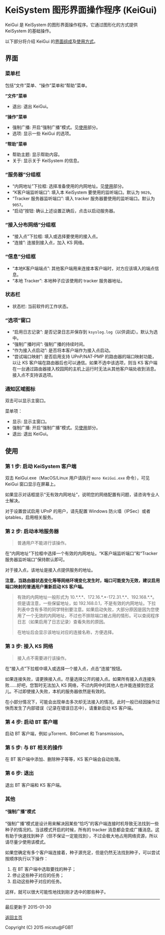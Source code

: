 # KeiSystem 图形界面操作程序 (KeiGui)

KeiGui 是 KeiSystem 的图形界面操作程序。它通过图形化的方式提供 KeiSystem 的基础操作。

以下部分将介绍 KeiGui 的[界面组成](#interface)及[使用方式](#usage)。

## <span id="interface">界面</span>

### 菜单栏

包括“文件”菜单、“操作”菜单和“帮助”菜单。

**“文件”菜单**

- 退出: 退出 KeiGui。

**“操作”菜单**

- 强制广播: 开启“强制广播”模式。见[使用](#usage)部分。
- 选项: 显示一些 KeiGui 的选项。

**“帮助”菜单**

- 帮助主题: 显示帮助内容。
- 关于: 显示关于 KeiSystem 的信息。

### “服务器”分组框

- “内网地址”下拉框: 选择准备使用的内网地址。见[使用](#usage)部分。
- “K客户端监听端口”: 填入本 KeiSystem 要使用的监听端口。默认为 `9029`。
- “Tracker 服务器监听端口”: 填入 tracker 服务器要使用的监听端口。默认为 `9057`。
- “启动”按钮: 确认上述设置正确后，点击以启动服务器。

### “接入分布网络”分组框

- “接入点”下拉框: 填入或选择要使用的接入点。
- “连接”: 连接到接入点，加入 KS 网络。

### “信息”分组框

- “本地K客户端端点”: 其他客户端用来连接本客户端时，对方应该填入的端点信息。
- “本地 Tracker”: 本地种子应该使用的 tracker 服务器地址。

### 状态栏

- 状态栏: 当前软件的工作状态。

### “选项”窗口

- “启用日志记录”: 是否记录日志并保存到 `ksyslog.log`（以供调试）。默认为选中。
- “强制广播时间”: 强制广播的持续时间。
- “作为接入点启动”: 是否将本客户端作为接入点启动。
- “尝试端口映射”: 是否启用支持 UPnP/NAT-PMP 的路由器的端口映射功能，以让 KS 客户端在路由器后也可以通信。如果不选中该选项，则当 KS 客户端在一台通过路由器接入校园网的主机上运行时无法从其他客户端处收到消息。接入点不支持该选项。

### 通知区域图标

双击可以显示主窗口。

菜单项：

- 显示: 显示主窗口。
- 强制广播: 开启“强制广播”模式。见[使用](#usage)部分。
- 退出: 退出 KeiGui。

## <span id="usage">使用</span>

### 第 1 步: 启动 KeiSystem 客户端

双击 KeiGui.exe（MacOS/Linux 用户请执行 `mono KeiGui.exe` 命令），可见 KeiGui 窗口显示在屏幕上。

如果显示对话框提示“无有效内网地址”，说明您的网络配置有问题，请咨询专业人士解决。

对于设置尝试启用 UPnP 的用户，请先配置 Windows 防火墙（IPSec）或者 iptables，启用相关服务。

### 第 2 步: 启动本地服务器

> 普通用户不能进行该操作。

在“内网地址”下拉框中选择一个有效的内网地址。“K客户端监听端口”和“Tracker 服务器监听端口”保持默认即可。

对于接入点，该地址是接入点提供服务的地址。

**注意，当路由器状态变化等等网络环境变化发生时，端口可能变为无效，建议启用端口映射的普通用户重新启动 KS 客户端。**

> 有效的内网地址一般形式为 10.\*.\*.\*、172.16.\*.\*-172.31.\*.\*、192.168.\*.\*。但是请注意，一些保留地址，如 192.168.0.1，不是有效的内网地址。下拉列表中含有多项的同学特别要注意。如果启动失败，大部分原因是因为您使用了一个无效的内网地址，不过也不排除端口被占用的情形。可以查阅程序日志（如果启用了日志记录）查看失败的原因。
> 
> 在地址后会显示该地址对应的连接名称，方便选择。

### 第 3 步: 接入 KS 网络

> 接入点不需要进行该操作。

在“接入点”下拉框中填入或选择一个接入点，点击“连接”按钮。

如果连接失败，请更换接入点。尽量选择公开的接入点。如果所有接入点连接失败……好吧，您暂时无法加入 KS 网络，不过内网中的其他人也许能连接到您这儿。不过即使接入失败，本机的服务器依然是有效的。

在小部分情况下，可能会出现单击多次却无法接入的情况。此时一般已经因操作过快而发生了内部错误（记录在错误日志中），请重新启动 KS 客户端。

### 第 4 步: 启动 BT 客户端

启动 BT 客户端，例如 μTorrent、BitComet 和 Transmission。

### 第 5 步: 与 BT 相关的操作

在 BT 客户端中添加、删除种子等等，KS 客户端会自动处理。

### 第 6 步: 退出

退出 BT 客户端和 KS 客户端。

### 其他

#### “强制广播”模式

“强制广播”模式是设计用来解决因某些“恰巧”的客户端连接时机导致无法找到一些种子的情况的。当该模式开启的时候，所有的 tracker 消息都会变成广播消息。这有助于快速找到种子（但不保证一定能找到），不过会极大地占用网络资源，所以请尽量少使用该模式。

如果您确定有多个客户端连接着，种子源充足，但是仍然无法找到种子，可以尝试按顺序执行以下操作：

1. 在 BT 客户端中选取要找的种子；
2. 停止这些种子对应的任务；
3. 启动这些种子对应的任务。

这样，就可以很大可能性地找到刚才选中的那些种子。

------

最后更新于 2015-01-30

[返回主页](./index.htm)

Copyright (C) 2015 micstu@FGBT